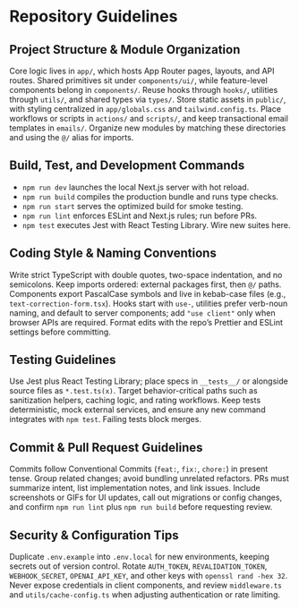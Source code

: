 # Repository Guidelines

## Project Structure & Module Organization
Core logic lives in `app/`, which hosts App Router pages, layouts, and API routes. Shared primitives sit under `components/ui/`, while feature-level components belong in `components/`. Reuse hooks through `hooks/`, utilities through `utils/`, and shared types via `types/`. Store static assets in `public/`, with styling centralized in `app/globals.css` and `tailwind.config.ts`. Place workflows or scripts in `actions/` and `scripts/`, and keep transactional email templates in `emails/`. Organize new modules by matching these directories and using the `@/` alias for imports.

## Build, Test, and Development Commands
- `npm run dev` launches the local Next.js server with hot reload.
- `npm run build` compiles the production bundle and runs type checks.
- `npm run start` serves the optimized build for smoke testing.
- `npm run lint` enforces ESLint and Next.js rules; run before PRs.
- `npm test` executes Jest with React Testing Library. Wire new suites here.

## Coding Style & Naming Conventions
Write strict TypeScript with double quotes, two-space indentation, and no semicolons. Keep imports ordered: external packages first, then `@/` paths. Components export PascalCase symbols and live in kebab-case files (e.g., `text-correction-form.tsx`). Hooks start with `use-`, utilities prefer verb-noun naming, and default to server components; add `"use client"` only when browser APIs are required. Format edits with the repo’s Prettier and ESLint settings before committing.

## Testing Guidelines
Use Jest plus React Testing Library; place specs in `__tests__/` or alongside source files as `*.test.ts(x)`. Target behavior-critical paths such as sanitization helpers, caching logic, and rating workflows. Keep tests deterministic, mock external services, and ensure any new command integrates with `npm test`. Failing tests block merges.

## Commit & Pull Request Guidelines
Commits follow Conventional Commits (`feat:`, `fix:`, `chore:`) in present tense. Group related changes; avoid bundling unrelated refactors. PRs must summarize intent, list implementation notes, and link issues. Include screenshots or GIFs for UI updates, call out migrations or config changes, and confirm `npm run lint` plus `npm run build` before requesting review.

## Security & Configuration Tips
Duplicate `.env.example` into `.env.local` for new environments, keeping secrets out of version control. Rotate `AUTH_TOKEN`, `REVALIDATION_TOKEN`, `WEBHOOK_SECRET`, `OPENAI_API_KEY`, and other keys with `openssl rand -hex 32`. Never expose credentials in client components, and review `middleware.ts` and `utils/cache-config.ts` when adjusting authentication or rate limiting.
